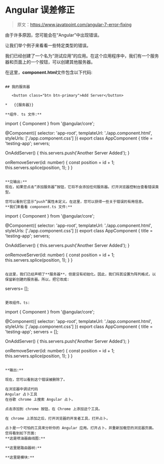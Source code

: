 # Angular 误差修正

> 原文：<https://www.javatpoint.com/angular-7-error-fixing>

由于许多原因，您可能会在“Angular”中出现错误。

让我们举个例子来看看一些特定类型的错误。

我们已经创建了一个名为“测试应用”的应用。在这个应用程序中，我们有一个服务器和页面上的一个按钮，可以创建其他服务器。

在这里，**component.html**文件包含以下代码:

```

## 我的服务器

   <button class="btn btn-primary">Add Server</button>

*   {{服务器}}

**组件. ts 文件:**

```

import { Component } from '@angular/core';

@Component({
  selector: 'app-root',
  templateUrl: './app.component.html',
  styleUrls: ['./app.component.css']
})
export class AppComponent {
  title = 'testing-app';
  servers;

  OnAddServer() {
    this.servers.push('Another Server Added');
  }

  onRemoveServer(id: number) {
    const position = id + 1;
    this.servers.splice(position, 1);
  }
}

```

**见输出:**
现在，如果您点击“添加服务器”按钮，它将不会添加任何服务器。打开浏览器控制台查看错误类型。

您可以看到它显示“push”属性未定义。在这里，您可以获得一些关于错误的有用信息。
**我们来看看 component.ts 文件:**

```

import { Component } from '@angular/core';

@Component({
  selector: 'app-root',
  templateUrl: './app.component.html',
  styleUrls: ['./app.component.css']
})
export class AppComponent {
  title = 'testing-app';
  servers;

  OnAddServer() {
    this.servers.push('Another Server Added');
  }

  onRemoveServer(id: number) {
    const position = id + 1;
    this.servers.splice(position, 1);
  }
}

```

在这里，我们已经声明了**服务器**，但是没有初始化。因此，我们将其设置为阵列格式，以保留新创建的服务器。所以，把它改成:

```

servers= [];

```

更改组件。ts:

```

import { Component } from '@angular/core';

@Component({
  selector: 'app-root',
  templateUrl: './app.component.html',
  styleUrls: ['./app.component.css']
})
export class AppComponent {
  title = 'testing-app';
  servers = [];

  OnAddServer() {
    this.servers.push('Another Server Added');
  }

  onRemoveServer(id: number) {
    const position = id + 1;
    this.servers.splice(position, 1);
  }
}

```

**输出:**

现在，您可以看到这个错误被删除了。

在浏览器中调试代码
Angular 占卜工具
在谷歌 chrome 上搜索 Angular 占卜。

点击添加到 chrome 按钮，在 Chrome 上添加这个工具。

在 chrome 上添加之后，打开浏览器的开发者工具，打开占卜。

占卜是一个可怕的工具来分析你的 Angular 应用。打开占卜，并重新加载您的浏览器页面。您将看到如下页面:
**这是喷油器曲线图:**

**这里是路由器树:**

**这里是模块:**

```